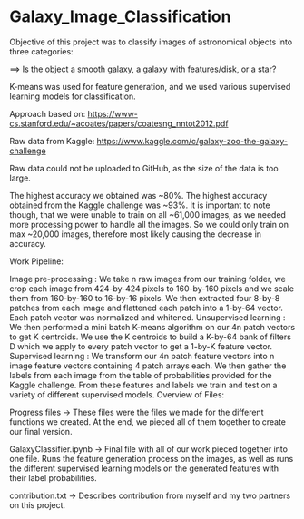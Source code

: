 # Galaxy_Image_Classification

Objective of this project was to classify images of astronomical objects into three categories:

==> Is the object a smooth galaxy, a galaxy with features/disk, or a star?

K-means was used for feature generation, and we used various supervised learning models for classification.

Approach based on: https://www-cs.stanford.edu/~acoates/papers/coatesng_nntot2012.pdf

Raw data from Kaggle: https://www.kaggle.com/c/galaxy-zoo-the-galaxy-challenge

Raw data could not be uploaded to GitHub, as the size of the data is too large.

The highest accuracy we obtained was ~80%. The highest accuracy obtained from the Kaggle challenge was ~93%. It is important to note though, that we were unable to train on all ~61,000 images, as we needed more processing power to handle all the images. So we could only train on max ~20,000 images, therefore most likely causing the decrease in accuracy.

Work Pipeline:

Image pre-processing : We take n raw images from our training folder, we crop each image from 424-by-424 pixels to 160-by-160 pixels and we scale them from 160-by-160 to 16-by-16 pixels. We then extracted four 8-by-8 patches from each image and flattened each patch into a 1-by-64 vector. Each patch vector was normalized and whitened.
Unsupervised learning : We then performed a mini batch K-means algorithm on our 4n patch vectors to get K centroids. We use the K centroids to build a K-by-64 bank of filters D which we apply to every patch vector to get a 1-by-K feature vector.
Supervised learning : We transform our 4n patch feature vectors into n image feature vectors containing 4 patch arrays each. We then gather the labels from each image from the table of probabilities provided for the Kaggle challenge. From these features and labels we train and test on a variety of different supervised models.
Overview of Files:

Progress files -> These files were the files we made for the different functions we created. At the end, we pieced all of them together to create our final version.

GalaxyClassifier.ipynb -> Final file with all of our work pieced together into one file. Runs the feature generation process on the images, as well as runs the different supervised learning models on the generated features with their label probabilities.

contribution.txt -> Describes contribution from myself and my two partners on this project.
